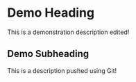# Demo Heading

This is a demonstration description edited!

## Demo Subheading

This is a description pushed using Git!